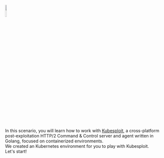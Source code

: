 <p align="left">
  <img src="https://github.com/cyberark/kubesploit/blob/assets/1.5x/kubesploit@1.5x-100.jpg?raw=true" height="10%" width="10%">
</p>

In this scenario, you will learn how to work with [Kubesploit](https://github.com/cyberark/kubesploit), a cross-platform post-exploitation HTTP/2 Command & Control server and agent written in Golang, focused on containerized environments.  
We created an Kubernetes environment for you to play with Kubesploit. Let's start!  
